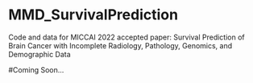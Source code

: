 # MMD_SurvivalPrediction
Code and data for MICCAI 2022 accepted paper: Survival Prediction of Brain Cancer with Incomplete Radiology, Pathology, Genomics, and Demographic Data 

#Coming Soon...
